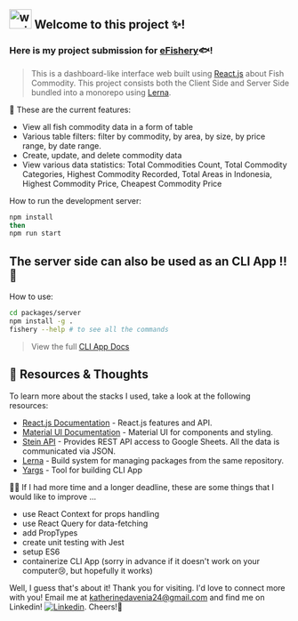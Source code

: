 [linkedin]: https://www.linkedin.com/in/katherine-davenia/
[React.js]: https://reactjs.org/docs
[Lerna]: https://lerna.js.org/
[eFishery]: https://efishery.com/en/
[CLI App Docs]: https://github.com/katherinedavenia/efs-project/blob/master/packages/server/README.md

## <img src="https://raw.githubusercontent.com/MartinHeinz/MartinHeinz/master/wave.gif" alt="waving gif" width="40" height="35" /> Welcome to this project ✨!

### Here is my project submission for [eFishery]🐟!

> This is a dashboard-like interface web built using [React.js] about Fish Commodity. This project consists both the Client Side and Server Side bundled into a monorepo using [Lerna].

🎉 These are the current features:
- View all fish commodity data in a form of table
- Various table filters: filter by commodity, by area, by size, by price range, by date range.
- Create, update, and delete commodity data
- View various data statistics: Total Commodities Count, Total Commodity Categories, Highest Commodity Recorded, Total Areas in Indonesia, Highest Commodity Price, Cheapest Commodity Price

How to run the development server:
```bash
npm install
then
npm run start
```


## The server side can also be used as an CLI App ‼️🥳
How to use:
```bash
cd packages/server
npm install -g . 
fishery --help # to see all the commands
```
> View the full [CLI App Docs]

## 🔨 Resources & Thoughts

To learn more about the stacks I used, take a look at the following resources:
- [React.js Documentation](https://reactjs.org/docs) - React.js features and API.
- [Material UI Documentation](https://mui.com/material-ui/getting-started/overview/) - Material UI for components and styling.
- [Stein API](https://steinhq.com/) - Provides REST API access to Google Sheets. All the data is communicated via JSON.
- [Lerna](https://lerna.js.org/) - Build system for managing packages from the same repository.
- [Yargs](https://yargs.js.org/) - Tool for building CLI App

🤔💭 If I had more time and a longer deadline, these are some things that I would like to improve ...
- use React Context for props handling
- use React Query for data-fetching
- add PropTypes
- create unit testing with Jest
- setup ES6
- containerize CLI App (sorry in advance if it doesn't work on your computer😢, but hopefully it works)

Well, I guess that's about it! Thank you for visiting. I'd love to connect more with you! Email me at katherinedavenia24@gmail.com and find me on Linkedin! [<img alt="Linkedin" src="https://img.shields.io/badge/linkedin-blue?style=social&logo=linkedin">][linkedin]. Cheers!🥂
